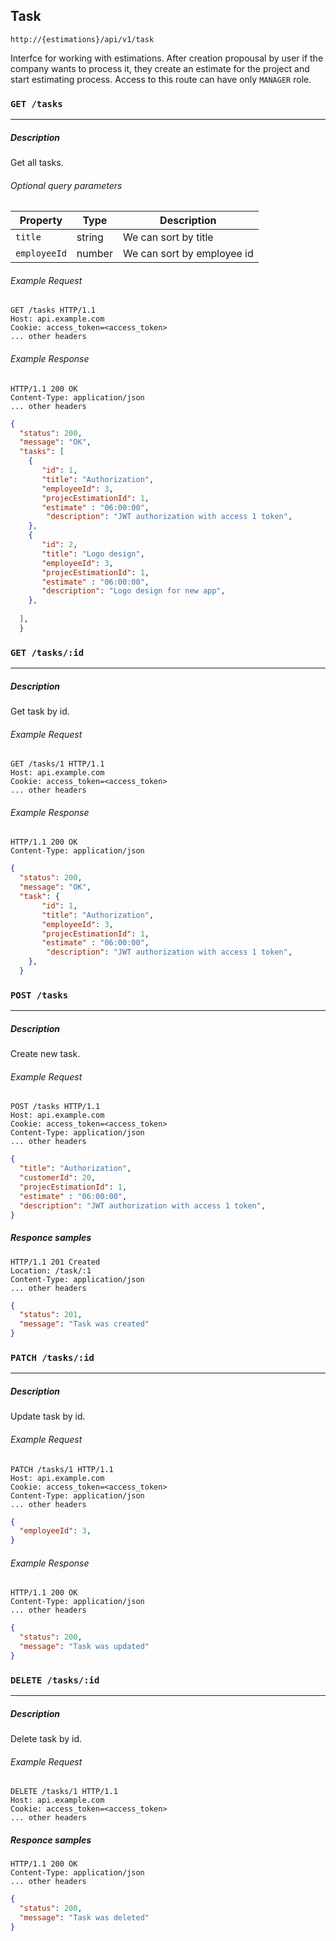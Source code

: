 ## Task

```plaintext
http://{estimations}/api/v1/task
```

Interfce for working with estimations. After creation propousal by user if the company wants to process it, they create an estimate for the project and start estimating process. Access to this route can have only `MANAGER` role. 
 
### `GET /tasks`
------------------------------------------------------------------

##### Description

Get all tasks.

###### Optional query parameters

| Property    | Type   | Description                   |
|-------------|--------|-------------------------------|
| `title`     | string | We can sort by title          |
| `employeeId` | number | We can sort by employee id   | 


###### Example Request

```http
GET /tasks HTTP/1.1
Host: api.example.com
Cookie: access_token=<access_token>
... other headers
```

###### Example Response

```http
HTTP/1.1 200 OK
Content-Type: application/json
... other headers
```
```json
{
  "status": 200,
  "message": "OK",
  "tasks": [
    {
       "id": 1,
       "title": "Authorization",
       "employeeId": 3,
       "projecEstimationId": 1,
       "estimate" : "06:00:00",
        "description": "JWT authorization with access 1 token",
    },
    {
       "id": 2,
       "title": "Logo design",
       "employeeId": 3,
       "projecEstimationId": 1,
       "estimate" : "06:00:00",
       "description": "Logo design for new app",
    },
  
  ],
  }
```

### `GET /tasks/:id`
------------------------------------------------------------------

##### Description

Get task by id.

###### Example Request

```http
GET /tasks/1 HTTP/1.1
Host: api.example.com
Cookie: access_token=<access_token>
... other headers
```

###### Example Response

```http
HTTP/1.1 200 OK
Content-Type: application/json
```
```json
{
  "status": 200,
  "message": "OK",
  "task": {
       "id": 1,
       "title": "Authorization",
       "employeeId": 3,
       "projecEstimationId": 1,
       "estimate" : "06:00:00",
        "description": "JWT authorization with access 1 token",
    },
  }
```

### `POST /tasks`
------------------------------------------------------------------

##### Description

Create new task.

###### Example Request

```http
POST /tasks HTTP/1.1
Host: api.example.com
Cookie: access_token=<access_token>
Content-Type: application/json
... other headers

```
```json
{
  "title": "Authorization",
  "customerId": 20,
  "projecEstimationId": 1,
  "estimate" : "06:00:00",
  "description": "JWT authorization with access 1 token",
}
```
##### Responce samples

```http
HTTP/1.1 201 Created
Location: /task/:1
Content-Type: application/json
... other headers
```
```json
{
  "status": 201,
  "message": "Task was created"
}
```

### `PATCH /tasks/:id`
------------------------------------------------------------------

##### Description

Update task by id.

###### Example Request

```http
PATCH /tasks/1 HTTP/1.1
Host: api.example.com
Cookie: access_token=<access_token>
Content-Type: application/json
... other headers
```
```json
{
  "employeeId": 3,
}
```

###### Example Response

```http
HTTP/1.1 200 OK
Content-Type: application/json
... other headers
```
```json
{
  "status": 200,
  "message": "Task was updated"
}
```


### `DELETE /tasks/:id`
------------------------------------------------------------------

##### Description

Delete task by id.

###### Example Request

```http
DELETE /tasks/1 HTTP/1.1
Host: api.example.com
Cookie: access_token=<access_token>
... other headers
```

##### Responce samples

```http
HTTP/1.1 200 OK
Content-Type: application/json
... other headers
```
```json
{
  "status": 200,
  "message": "Task was deleted"
}
```
